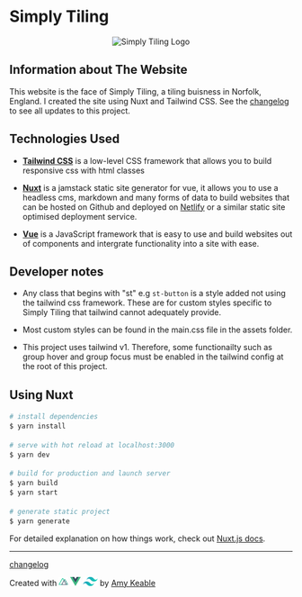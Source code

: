 # Simply Tiling

<p align="center">
  <img width="500" src="https://via.placeholder.com/500" alt="Simply Tiling Logo">
</p>

## Information about The Website

This website is the face of Simply Tiling, a tiling buisness in Norfolk, England. I created the site using Nuxt and Tailwind CSS.
See the [changelog](CHANGELOG.md) to see all updates to this project.

## Technologies Used

- **[Tailwind CSS](https://tailwindcss.com)**
  is a low-level CSS framework that allows you to build responsive css with html classes

- **[Nuxt](https://nuxtjs.org)**
  is a jamstack static site generator for vue, it allows you to use a headless cms, markdown and many forms of data to build websites that can be hosted on Github and deployed on [Netlify](https://www.netlify.com) or a similar static site optimised deployment service.

- **[Vue](https://vuejs.org)**
  is a JavaScript framework that is easy to use and build websites out of components and intergrate functionality into a site with ease.

## Developer notes

- Any class that begins with "st" e.g `st-button` is a style added not using the tailwind css framework. These are for custom styles specific to Simply Tiling that tailwind cannot adequately provide.

- Most custom styles can be found in the main.css file in the assets folder.

- This project uses tailwind v1. Therefore, some functionailty such as group hover and group focus must be enabled in the tailwind config at the root of this project.

## Using Nuxt

```bash
# install dependencies
$ yarn install

# serve with hot reload at localhost:3000
$ yarn dev

# build for production and launch server
$ yarn build
$ yarn start

# generate static project
$ yarn generate
```

For detailed explanation on how things work, check out [Nuxt.js docs](https://nuxtjs.org).

---

[changelog](CHANGELOG.md)

<p>Created with 
<a href="https://nuxtjs.org" target="_blank" rel="noopener"><img height="16" src="github-images/nuxt.svg" alt="nuxt"></a>
<a href="https://vuejs.org" target="_blank" rel="noopener"><img height="16" src="github-images/vue.png" alt="vue"></a>
<a href="https://tailwindcss.com" target="_blank" rel="noopener"><img height="16" src="github-images/tailwindcss.svg" alt="tailwind"></a>
 by <a href="https://amykble.dev" target="_blank" rel="noopener">Amy Keable</a></p>
